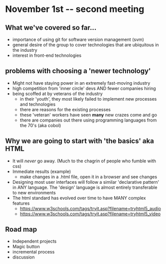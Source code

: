 # November 1st -- second meeting

## What we've covered so far...

* importance of using git for software version management (svm)  
* general desire of the group to cover technologies that are ubiquitous in the industry
* interest in front-end technologies



## problems with choosing a 'newer technology' 

* Might not have staying power in an extremely fast-moving industry
* high competition from 'inner circle' devs AND fewer companies hiring
* being scoffed at by veterans of the industry
  * in their 'youth', they most likely failed to implement new processes and technologies
  * there are reasons for the existing processes
  * these 'veteran' workers have seen **many** new crazes come and go
  * there are companies out there using programming languages from the 70's (aka cobol)



## Why we are going to start with 'the basics' aka HTML

* It will *never* go away. (Much to the chagrin of people who fumble with css)
* Immediate results (example)
  * make changes in a .html file, open it in a browser and see changes
* Designing most user interfaces will follow a similar 'declarative pattern' in ANY language. The 'design' language is almost entirely transferable to new environments
* The html standard has evolved over time to have MANY complex features 
  * https://www.w3schools.com/tags/tryit.asp?filename=tryhtml5_audio
  * https://www.w3schools.com/tags/tryit.asp?filename=tryhtml5_video

## Road map 

* Independent projects
* Magic button
* incremental process
* discussion